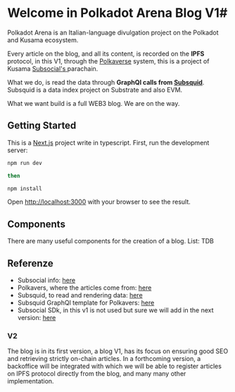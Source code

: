 # Welcome in Polkadot Arena Blog V1#
Polkadot Arena is an Italian-language divulgation project on the Polkadot and Kusama ecosystem.

Every article on the blog, and all its content, is recorded on the <b>IPFS</b> protocol, in this V1, through the <a href="https://polkaverse.com/" target="_blank" rel="noopener noreferrer">Polkaverse</a> system, this is a project of Kusama <a href="https://subsocial.network/" target="_blank" rel="noopener noreferrer"> Subsocial&apos;s </a> parachain.

What we do, is read the data through <b>GraphQl calls from <a href="https://subsquid.io/" target="_blank" rel="noopener noreferrer">Subsquid</a></b>. Subsquid is a data index project on Substrate and also EVM.

What we want build is a full WEB3 blog. We are on the way.


## Getting Started

This is a [Next.js](https://nextjs.org/) project write in typescript.
First, run the development server:

```bash
npm run dev

then

npm install
```

Open [http://localhost:3000](http://localhost:3000) with your browser to see the result.


## Components

There are many useful components for the creation of a blog.
List: TDB


## Referenze

- Subsocial info: <a href="https://subsocial.network/" target="_blank" rel="noopener noreferrer"> here</a>
- Polkavers, where the articles come from: <a href="https://polkaverse.com/" target="_blank" rel="noopener noreferrer">here</a>
- Subsquid, to read and rendering data: <a href="https://subsquid.io/" target="_blank" rel="noopener noreferrer">here</a>
- Subsquid GraphQl template for Polkavers: <a href="https://squid.subsquid.io/subsocial/graphql" target="_blank" rel="noopener noreferrer">here</a>
- Subsocial SDk, in this v1 is not used but sure we will add in the next version: <a href="https://github.com/dappforce" target="_blank" rel="noopener noreferrer">here</a>


### V2 
The blog is in its first version, a blog V1, has its focus on ensuring good SEO and retrieving strictly on-chain articles. In a forthcoming version, a backoffice will be integrated with which we will be able to register articles on IPFS protocol directly from the blog, and many many other implementation.